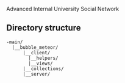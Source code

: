 Advanced Internal University Social Network

## Directory structure
```
-main/
  |__bubble_meteor/
      |__client/
        |__helpers/
        |__views/
      |__collections/
      |__server/
```
